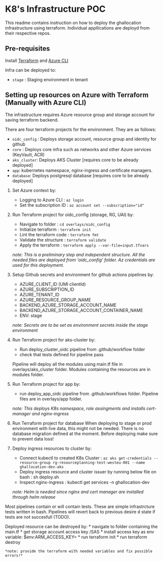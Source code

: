 # K8's Infrastructure POC

This readme contains instruction on how to deploy the ghallocation infrastructure using terraform.
Individual appllications are deployd from their respective repos.

## Pre-requisites

Install [Terraform](https://learn.hashicorp.com/tutorials/terraform/install-cli) and [Azure CLI](https://docs.microsoft.com/en-us/cli/azure/install-azure-cli-macos)

Infra can be deployed to:
* `stage`   : Staging environment in tenant

## Setting up resources on Azure with Terraform (Manually with Azure CLI)

The infrastructure requires Azure resource group and storage account for saving terraform backend.

There are four terraform projects for the environment. They are as follows:
* `oidc_config` : Deploys storage account, resource group and identity for github
* `core` : Deploys core infra such as networks and other Azure services (KeyVault, ACR)
* `aks_cluster`: Deploys AKS Cluster [requires core to be already deployed]
* `app`: kubernetes namespace, nginx-ingress and certificate managers.
* `database`: Deploys postgresql database [requires core to be already deployed]

1. Set Azure context by:
    *  Logging to Azure CLI     : `az login`
    *  Set the subscription ID  : `az account set --subscription="id"`
    
2. Run Terraform project for oidc_config (storage, RG, UAI) by:
    * Navigate to folder        : `cd overlays/oidc_config`
    * Initialize terraform      : `terraform init`
    * Lint the terraform code   : `terraform fmt`
    * Validate the structure    : `terraform validate`
    * Apply the terraform       : `terraform apply --var-file=input.tfvars`

    *note: This is a preliminary step and independent structure. All the needed files are deployed from
    'oidc_config' folder. Az credentials are used for this deployment.*

3. Setup Github secrets and environment for github actions pipelines by:
    * AZURE_CLIENT_ID (UMI clientId)
    * AZURE_SUBSCRIPTION_ID
    * AZURE_TENANT_ID
    * AZURE_RESOURCE_GROUP_NAME
    * BACKEND_AZURE_STORAGE_ACCOUNT_NAME
    * BACKEND_AZURE_STORAGE_ACCOUNT_CONTAINER_NAME
    * ENV: stage

    *note: Secrets are to be set as environment secrets inside the stage environment*

4. Run Terraform project for aks-cluster by:
    * Run deploy_cluster_oidc pipeline from .github/workflow folder
    * check that tests defined for pipeline pass
    
    Pipeline will deploy all the modules using main.tf file in overlays/aks_cluster folder.
    Modules containing the resources are in modules folder.

5. Run Terraform project for app by:
    * run deploy_app_oidc pipeline from .github/workflows folder. Pipeline files are in overlays/app folder.
    
    *note: This deploys K8s namespace, role assingments and installs cert-manager and nginx-ingress*
    
6. Run Terraform project for database
    When deploying to stage or prod environment with live data, this might not be needed. There is no database migration
    defined at the moment. Before deploying make sure to prevent data loss!

7. Deploy ingress resources to cluster by:
    *   Connect kubectl to created K8s Cluster :
            `az aks get-credentials --resource-group rg-resourceplanning-test-westeu-001 --name ghallocation-dev-aks`
    *   Deploy ingress resource and cluster issuer by running below file on bash :
            sh deploy.sh
    *   Inspect nginx-ingress                          :
            kubectl get services -n ghallocation-dev
    
    *note: Helm is needed since nginx and cert manager are installed through helm release*

Most pipelines contain or will contain tests. These are simple infrastrcture tests written in bash.
Pipelines will revert back to previous desire d state if tests are not succesfull (TODO).

Deployed resource can be destroyed by:
    * navigate to folder containing the main.tf
    * get storage account access key /SAS
    * install access key as env variable:
         $env:ARM_ACCESS_KEY=<access key>
    * run terraform init
    * run terraform destroy

    *note: provide the terraform with needed variables and fix possible errors!*